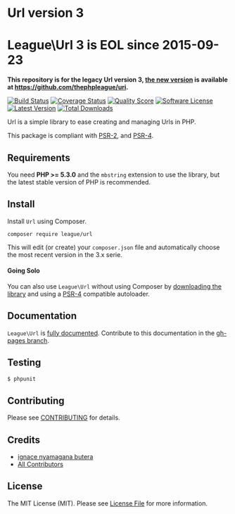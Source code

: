 # Url version 3

# League\Url 3 is EOL since 2015-09-23

**This repository is for the legacy Url version 3, [the new version](https://github.com/thephpleague/uri) is available at https://github.com/thephpleague/uri.**


[![Build Status](https://img.shields.io/travis/thephpleague/url/3.x.svg?style=flat-square)](https://travis-ci.org/thephpleague/url)
[![Coverage Status](https://img.shields.io/scrutinizer/coverage/g/thephpleague/url/3.x.svg?style=flat-square)](https://scrutinizer-ci.com/g/thephpleague/url/?branch=3.x)
[![Quality Score](https://img.shields.io/scrutinizer/g/thephpleague/url/3.x.svg?style=flat-square)](https://scrutinizer-ci.com/g/thephpleague/url/?branch=3.x)
[![Software License](https://img.shields.io/badge/license-MIT-brightgreen.svg?style=flat-square)](LICENSE.md)
[![Latest Version](https://img.shields.io/github/release/thephpleague/url.svg?style=flat-square)](https://github.com/thephpleague/url/releases)
[![Total Downloads](https://img.shields.io/packagist/dt/league/url.svg?style=flat-square)](https://packagist.org/packages/league/url)

Url is a simple library to ease creating and managing Urls in PHP.

This package is compliant with [PSR-2][], and [PSR-4][].

[PSR-4]: https://github.com/php-fig/fig-standards/blob/master/accepted/PSR-4-autoloader.md
[PSR-2]: https://github.com/php-fig/fig-standards/blob/master/accepted/PSR-2-coding-style-guide.md

Requirements
-------

You need **PHP >= 5.3.0** and the `mbstring` extension to use the library, but the latest stable version of PHP is recommended.

Install
-------

Install `Url` using Composer.

```
composer require league/url
```

This will edit (or create) your `composer.json` file and automatically choose the most recent version in the 3.x serie.

#### Going Solo

You can also use `League\Url` without using Composer by [downloading the library](https://github.com/thephpleague/url/releases) and using a [PSR-4](http://www.php-fig.org/psr/psr-4/) compatible autoloader.

Documentation
-------

`League\Url` is [fully documented](http://url.thephpleague.com). Contribute to this documentation in the [gh-pages branch](https://github.com/thephpleague/url/tree/gh-pages).

Testing
-------

``` bash
$ phpunit
```

Contributing
-------

Please see [CONTRIBUTING](CONTRIBUTING.md) for details.

Credits
-------

- [ignace nyamagana butera](https://github.com/nyamsprod)
- [All Contributors](graphs/contributors)

License
-------

The MIT License (MIT). Please see [License File](LICENSE) for more information.
